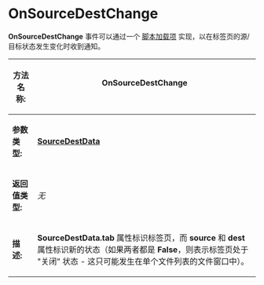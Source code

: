 # OnSourceDestChange

**OnSourceDestChange** 事件可以通过一个 [脚本加载项](/Manual/scripting/script_add-ins/README.zh.md) 实现，以在标签页的源/目标状态发生变化时收到通知。

<table>
<thead><tr><th>

**方法名称:**</th><th>
OnSourceDestChange
</th></tr></thead><tbody><tr><td>

**参数类型:**</td><td>

**[SourceDestData](../scripting_objects/sourcedestdata.zh.md)**
</td></tr><tr><td>

**返回值类型:**</td><td>

*无*
</td></tr><tr><td>

**描述:**</td><td>

**SourceDestData.tab** 属性标识标签页，而 **source** 和 **dest** 属性标识新的状态（如果两者都是 **False**，则表示标签页处于 "关闭" 状态 - 这只可能发生在单个文件列表的文件窗口中）。
</td></tr></tbody>
</table>